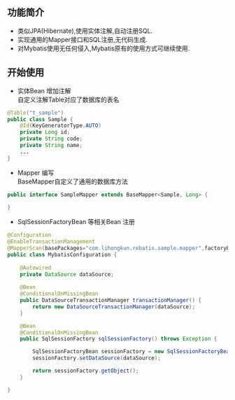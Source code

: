 ## 功能简介
- 类似JPA(Hibernate),使用实体注解,自动注册SQL.
- 实现通用的Mapper接口和SQL注册,无代码生成.
- 对Mybatis使用无任何侵入,Mybatis原有的使用方式可继续使用.

## 开始使用
- 实体Bean 增加注解    
自定义注解Table对应了数据库的表名
```java
@Table("t_sample")
public class Sample {
	@Id(KeyGeneratorType.AUTO)
	private Long id;
	private String code;
	private String name;
	...
}
```

- Mapper 编写   
BaseMapper自定义了通用的数据库方法
```java
public interface SampleMapper extends BaseMapper<Sample, Long> {
	
}
```

- SqlSessionFactoryBean 等相关Bean 注册 
```java
@Configuration
@EnableTransactionManagement
@MapperScan(basePackages="com.lihongkun.rebatis.sample.mapper",factoryBean=RebatisMapperFactoryBean.class)
public class MybatisConfiguration {
    
	@Autowired
	private DataSource dataSource;
	
	@Bean
	@ConditionalOnMissingBean
	public DataSourceTransactionManager transactionManager() {
		return new DataSourceTransactionManager(dataSource);
	}

	@Bean
	@ConditionalOnMissingBean
	public SqlSessionFactory sqlSessionFactory() throws Exception {

		SqlSessionFactoryBean sessionFactory = new SqlSessionFactoryBean();
		sessionFactory.setDataSource(dataSource);

		return sessionFactory.getObject();
	}

}
```
